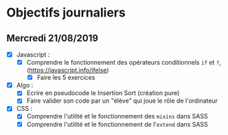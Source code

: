 # Objectifs journaliers

## Mercredi 21/08/2019

* [x] Javascript :
  * [x] Comprendre le fonctionnement des opérateurs conditionnels `if` et `?`,(https://javascript.info/ifelse)
    * [x] Faire les 5 exercices

* [x] Algo :
  * [x] Ecrire en pseudocode le Insertion Sort (création pure)
  * [x] Faire valider son code par un "élève" qui joue le rôle de l'ordinateur

* [x] CSS :
  * [x] Comprendre l'utilité et le fonctionnement des `mixins` dans SASS
  * [x] Comprendre l'utilité et le fonctionnement de l'`extend` dans SASS
